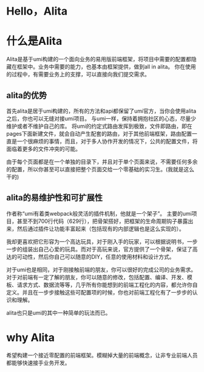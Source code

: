 # Hello，Alita

# 什么是Alita

Alita是基于umi构建的一个面向业务的易用版前端框架，将项目中需要的配置都隐藏在框架中。业务中需要的能力，也基本由框架提供，做到all in alita。 你在使用的过程中，有需要业务上的支撑，可以直接向我们提交需求。

## alita的优势

首先alita是居于umi构建的，所有的方法和api都保留了umi官方，当你会使用alita之后，你也可以无缝对接umi项目。
与umi一样，保持着拥抱社区的心态，尽量少维护或者不维护自己的库。
将umi的约定式路由发挥到极致，文件即路由，即在pages下面新建文件，就会自动产生配套的路由，对于其他前端框架，路由配置一直是一个很麻烦的事情，而且，对于多人协作开发的情况下，公共的配置文件，将面临着更多的文件冲突的可能。

由于每个页面都是在一个单独的目录下，并且对于单个页面来说，不需要任何多余的配置，所以你甚至可以直接把整个页面交给一个零基础的实习生。(我就是这么干的)

## alita的易维护性和可扩展性

作者称“umi有着类webpack般灵活的插件机制，他就是一个架子”。
主要的umi项目，甚至不到700行代码（629行），把骨架搭好，把框架的生命周期钩子暴露出来，然后通过插件让功能丰富起来（包括现有的内部逻辑也是这么实现的）。

我却更喜欢把它形容为一个高达玩具，对于刚入手的玩家，可以根据说明书，一步一步的组装出自己心爱的玩具。而对于高玩来说，官方提供了一个骨架，保证了高达的可动性，然后你自己可以随意的DIY，任意的使用材料和设计方式。

对于umi也是相同，对于刚接触前端的朋友，你可以很好的完成公司的业务需求。对于对前端有一定了解的朋友，你可以随意的修改，包括配置、编译、开发、模板、请求方式、数据流等等，几乎所有你能想到的前端工程化的内容，都允许你自定义。并且在一步步接触这些可配置项的时候，你也对前端工程化有了一步步的认识和理解。

alita也只是umi的其中一种简单的玩法而已。

# why Alita

希望构建一个接近零配置的前端框架。模糊掉大量的前端概念，让非专业前端人员都能够快速接手业务开发。
